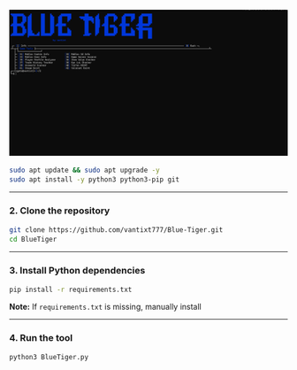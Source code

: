 ![Image Alt](https://github.com/vantixt777/Blue-Tiger/blob/f7d47667637e478ccb406c4b2953a6bfc749cf4f/BlueTiger%20pic%20menu%202.png)

```bash
sudo apt update && sudo apt upgrade -y
sudo apt install -y python3 python3-pip git
```

---

### 2. Clone the repository

```bash
git clone https://github.com/vantixt777/Blue-Tiger.git
cd BlueTiger
```

---

### 3. Install Python dependencies

```bash
pip install -r requirements.txt
```

**Note:** If `requirements.txt` is missing, manually install 


---

### 4. Run the tool

```bash
python3 BlueTiger.py
```


